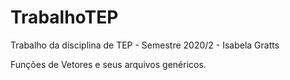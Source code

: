 # TrabalhoTEP
Trabalho da disciplina de TEP - Semestre 2020/2 - Isabela Gratts

Funções de Vetores e seus arquivos genéricos.
